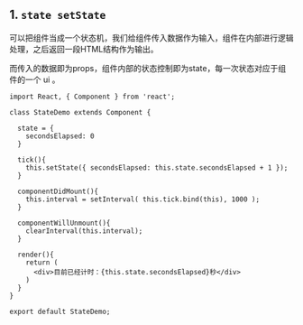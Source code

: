 ## 1. `state setState`

可以把组件当成一个状态机，我们给组件传入数据作为输入，组件在内部进行逻辑处理，之后返回一段HTML结构作为输出。

而传入的数据即为props，组件内部的状态控制即为state，每一次状态对应于组件的一个 ui 。

```
import React, { Component } from 'react';

class StateDemo extends Component {

  state = {
    secondsElapsed: 0
  }

  tick(){
    this.setState({ secondsElapsed: this.state.secondsElapsed + 1 });
  }

  componentDidMount(){
    this.interval = setInterval( this.tick.bind(this), 1000 );
  }

  componentWillUnmount(){
    clearInterval(this.interval);
  }

  render(){
    return (
      <div>目前已经计时：{this.state.secondsElapsed}秒</div>
    )
  }
}

export default StateDemo;

```

